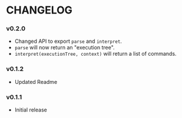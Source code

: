 # CHANGELOG

### v0.2.0
- Changed API to export `parse` and `interpret`.
- `parse` will now return an "execution tree".
- `interpret(executionTree, context)` will return a list of commands.

### v0.1.2
- Updated Readme

### v0.1.1
- Initial release

